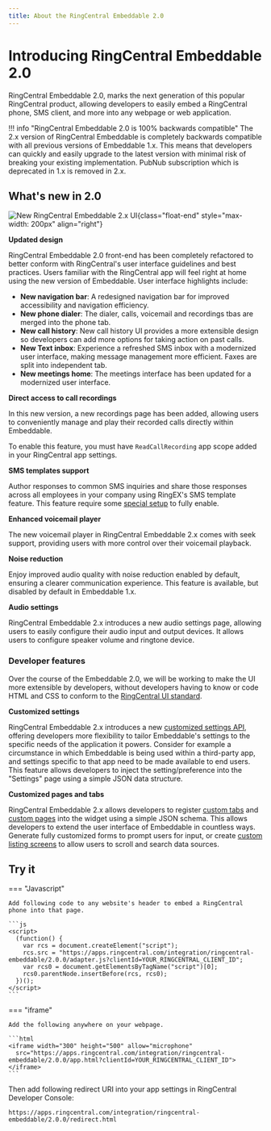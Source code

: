 ```yaml
---
title: About the RingCentral Embeddable 2.0
---
```

# Introducing RingCentral Embeddable 2.0

RingCentral Embeddable 2.0, marks the next generation of this popular RingCentral product, allowing developers to easily embed a RingCentral phone, SMS client, and more into any webpage or web application. 

!!! info "RingCentral Embeddable 2.0 is 100% backwards compatible"
    The 2.x version of RingCentral Embeddable is completely backwards compatible with all previous versions of Embeddable 1.x. This means that developers can quickly and easily upgrade to the latest version with minimal risk of breaking your existing implementation. PubNub subscription which is deprecated in 1.x is removed in 2.x.

## What's new in 2.0

![New RingCentral Embeddable 2.x UI](https://github.com/ringcentral/ringcentral-embeddable/assets/7036536/1bb439a0-0cd9-4c9a-b732-f08420607e20){class="float-end" style="max-width: 200px" align="right"}

**Updated design**

RingCentral Embeddable 2.0 front-end has been completely refactored to better conform with RingCentral's user interface guidelines and best practices. Users familiar with the RingCentral app will feel right at home using the new version of Embeddable. User interface highlights include:

* **New navigation bar**: A redesigned navigation bar for improved accessibility and navigation efficiency.
* **New phone dialer**: The dialer, calls, voicemail and recordings tbas are merged into the phone tab.
* **New call history**: New call history UI provides a more extensible design so developers can add more options for taking action on past calls.
* **New Text inbox**: Experience a refreshed SMS inbox with a modernized user interface, making message management more efficient. Faxes are split into independent tab.
* **New meetings home**: The meetings interface has been updated for a modernized user interface.

**Direct access to call recordings**

In this new version, a new recordings page has been added, allowing users to conveniently manage and play their recorded calls directly within Embeddable. 

To enable this feature, you must have `ReadCallRecording` app scope added in your RingCentral app settings.

**SMS templates support**

Author responses to common SMS inquiries and share those responses across all employees in your company using RingEX's SMS template feature. This feature require some [special setup](./config/sms-template.md) to fully enable. 

**Enhanced voicemail player** 

The new voicemail player in RingCentral Embeddable 2.x comes with seek support, providing users with more control over their voicemail playback.

**Noise reduction**

Enjoy improved audio quality with noise reduction enabled by default, ensuring a clearer communication experience. This feature is available, but disabled by default in Embeddable 1.x.

**Audio settings**

RingCentral Embeddable 2.x introduces a new audio settings page, allowing users to easily configure their audio input and output devices. It allows users to configure speaker volume and ringtone device.

### Developer features

Over the course of the Embeddable 2.0, we will be working to make the UI more extensible by developers, without developers having to know or code HTML and CSS to conform to the [RingCentral UI standard](https://ringcentral.github.io/juno/).

**Customized settings**

RingCentral Embeddable 2.x introduces a new [customized settings API](./integration/custom-settings.md), offering developers more flexibility to tailor Embeddable's settings to the specific needs of the application it powers. Consider for example a circumstance in which Embeddable is being used within a third-party app, and settings specific to that app need to be made available to end users. This feature allows developers to inject the setting/preference into the "Settings" page using a simple JSON data structure. 

**Customized pages and tabs**

RingCentral Embeddable 2.x allows developers to register [custom tabs](./integration/custom-tab.md) and [custom pages](./integration/custom-page.md) into the widget using a simple JSON schema. This allows developers to extend the user interface of Embeddable in countless ways. Generate fully customized forms to prompt users for input, or create [custom listing screens](./integration/custom-tab.md#show-list-in-customized-tab) to allow users to scroll and search data sources. 

## Try it

=== "Javascript"

    Add following code to any website's header to embed a RingCentral phone into that page. 

    ```js
    <script>
      (function() {
        var rcs = document.createElement("script");
        rcs.src = "https://apps.ringcentral.com/integration/ringcentral-embeddable/2.0.0/adapter.js?clientId=YOUR_RINGCENTRAL_CLIENT_ID";
        var rcs0 = document.getElementsByTagName("script")[0];
        rcs0.parentNode.insertBefore(rcs, rcs0);
      })();
    </script>
    ```

=== "iframe"

    Add the following anywhere on your webpage.

    ```html
    <iframe width="300" height="500" allow="microphone" 
      src="https://apps.ringcentral.com/integration/ringcentral-embeddable/2.0.0/app.html?clientId=YOUR_RINGCENTRAL_CLIENT_ID">
    </iframe>
    ```

Then add following redirect URI into your app settings in RingCentral Developer Console:

```
https://apps.ringcentral.com/integration/ringcentral-embeddable/2.0.0/redirect.html
```
